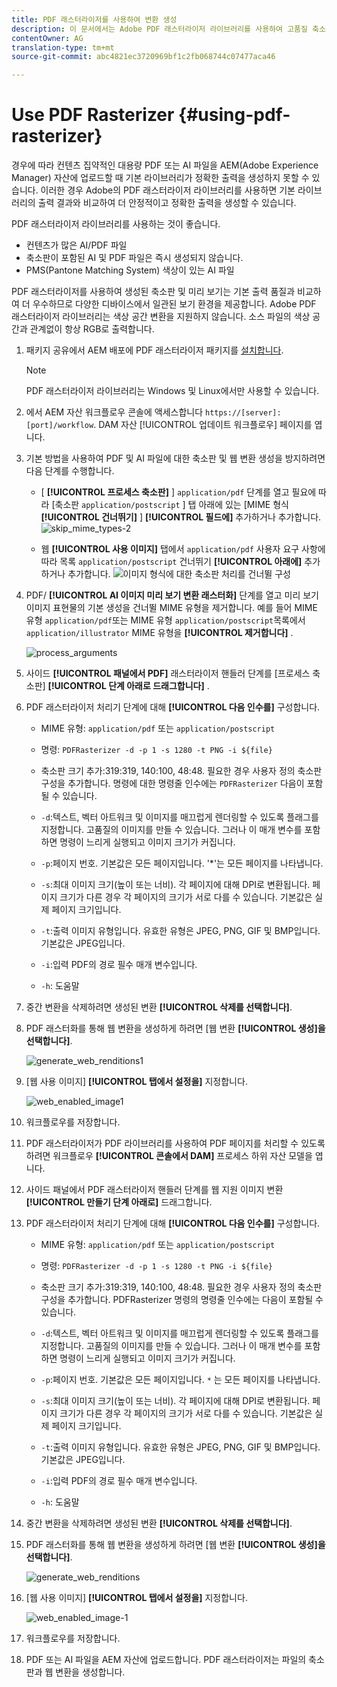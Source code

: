 ```yaml
---
title: PDF 래스터라이저를 사용하여 변환 생성
description: 이 문서에서는 Adobe PDF 래스터라이저 라이브러리를 사용하여 고품질 축소판과 변환을 생성하는 방법에 대해 설명합니다.
contentOwner: AG
translation-type: tm+mt
source-git-commit: abc4821ec3720969bf1c2fb068744c07477aca46

---
```



# Use PDF Rasterizer {#using-pdf-rasterizer}

경우에 따라 컨텐츠 집약적인 대용량 PDF 또는 AI 파일을 AEM(Adobe Experience Manager) 자산에 업로드할 때 기본 라이브러리가 정확한 출력을 생성하지 못할 수 있습니다. 이러한 경우 Adobe의 PDF 래스터라이저 라이브러리를 사용하면 기본 라이브러리의 출력 결과와 비교하여 더 안정적이고 정확한 출력을 생성할 수 있습니다.

PDF 래스터라이저 라이브러리를 사용하는 것이 좋습니다.

* 컨텐츠가 많은 AI/PDF 파일
* 축소판이 포함된 AI 및 PDF 파일은 즉시 생성되지 않습니다.
* PMS(Pantone Matching System) 색상이 있는 AI 파일

PDF 래스터라이저를 사용하여 생성된 축소판 및 미리 보기는 기본 출력 품질과 비교하여 더 우수하므로 다양한 디바이스에서 일관된 보기 환경을 제공합니다. Adobe PDF 래스터라이저 라이브러리는 색상 공간 변환을 지원하지 않습니다. 소스 파일의 색상 공간과 관계없이 항상 RGB로 출력합니다.

1. 패키지 공유에서 AEM 배포에 PDF 래스터라이저 패키지를 [설치합니다](https://www.adobeaemcloud.com/content/marketplace/marketplaceProxy.html?packagePath=/content/companies/public/adobe/packages/cq640/product/assets/aem-assets-pdf-rasterizer-pkg).

   >[!NOTE]
   >
   >PDF 래스터라이저 라이브러리는 Windows 및 Linux에서만 사용할 수 있습니다.

1. 에서 AEM 자산 워크플로우 콘솔에 액세스합니다 `https://[server]:[port]/workflow`. DAM 자산 [!UICONTROL 업데이트 워크플로우] 페이지를 엽니다.

1. 기본 방법을 사용하여 PDF 및 AI 파일에 대한 축소판 및 웹 변환 생성을 방지하려면 다음 단계를 수행합니다.

   * [ **[!UICONTROL 프로세스 축소판]** ] `application/pdf` 단계를 열고 필요에 따라 [축소판 `application/postscript` ] 탭 아래에 있는 [MIME 형식 **[!UICONTROL 건너뛰기]** ] **[!UICONTROL 필드에]** 추가하거나 추가합니다.
   ![skip_mime_types-2](assets/skip_mime_types-2.png)

   * 웹 **[!UICONTROL 사용 이미지]** 탭에서 `application/pdf` 사용자 요구 사항에 따라 목록 `application/postscript` 건너뛰기 **[!UICONTROL 아래에]** 추가하거나 추가합니다.
   ![이미지 형식에 대한 축소판 처리를 건너뛸 구성](assets/web_enabled_imageskiplist.png)

1. PDF/ **[!UICONTROL AI 이미지 미리 보기 변환 래스터화]** 단계를 열고 미리 보기 이미지 표현물의 기본 생성을 건너뛸 MIME 유형을 제거합니다. 예를 들어 MIME 유형 `application/pdf`또는 MIME 유형 `application/postscript`목록에서 `application/illustrator` MIME 유형을 **[!UICONTROL 제거합니다]** .

   ![process_arguments](assets/process_arguments.png)

1. 사이드 **[!UICONTROL 패널에서 PDF]** 래스터라이저 핸들러 단계를 [프로세스 축소판] **[!UICONTROL 단계 아래로 드래그합니다]** .
1. PDF 래스터라이저 처리기 단계에 대해 **[!UICONTROL 다음 인수를]** 구성합니다.

   * MIME 유형: `application/pdf` 또는 `application/postscript`

   * 명령: `PDFRasterizer -d -p 1 -s 1280 -t PNG -i ${file}`
   * 축소판 크기 추가:319:319, 140:100, 48:48. 필요한 경우 사용자 정의 축소판 구성을 추가합니다.
   명령에 대한 명령줄 인수에는 `PDFRasterizer` 다음이 포함될 수 있습니다.

   * `-d`:텍스트, 벡터 아트워크 및 이미지를 매끄럽게 렌더링할 수 있도록 플래그를 지정합니다. 고품질의 이미지를 만들 수 있습니다. 그러나 이 매개 변수를 포함하면 명령이 느리게 실행되고 이미지 크기가 커집니다.

   * `-p`:페이지 번호. 기본값은 모든 페이지입니다. &#39;*&#39;는 모든 페이지를 나타냅니다.

   * `-s`:최대 이미지 크기(높이 또는 너비). 각 페이지에 대해 DPI로 변환됩니다. 페이지 크기가 다른 경우 각 페이지의 크기가 서로 다를 수 있습니다. 기본값은 실제 페이지 크기입니다.

   * `-t`:출력 이미지 유형입니다. 유효한 유형은 JPEG, PNG, GIF 및 BMP입니다. 기본값은 JPEG입니다.

   * `-i`:입력 PDF의 경로 필수 매개 변수입니다.

   * `-h`: 도움말


1. 중간 변환을 삭제하려면 생성된 변환 **[!UICONTROL 삭제를 선택합니다]**.
1. PDF 래스터화를 통해 웹 변환을 생성하게 하려면 [웹 변환 **[!UICONTROL 생성]을 선택합니다]**.

   ![generate_web_renditions1](assets/generate_web_renditions1.png)

1. [웹 사용 이미지] **[!UICONTROL 탭에서 설정을]** 지정합니다.

   ![web_enabled_image1](assets/web_enabled_image1.png)

1. 워크플로우를 저장합니다.
1. PDF 래스터라이저가 PDF 라이브러리를 사용하여 PDF 페이지를 처리할 수 있도록 하려면 워크플로우 **[!UICONTROL 콘솔에서 DAM]** 프로세스 하위 자산 모델을 엽니다.
1. 사이드 패널에서 PDF 래스터라이저 핸들러 단계를 웹 지원 이미지 변환 **[!UICONTROL 만들기 단계 아래로]** 드래그합니다.
1. PDF 래스터라이저 처리기 단계에 대해 **[!UICONTROL 다음 인수를]** 구성합니다.

   * MIME 유형: `application/pdf` 또는 `application/postscript`

   * 명령: `PDFRasterizer -d -p 1 -s 1280 -t PNG -i ${file}`
   * 축소판 크기 추가:319:319, 140:100, 48:48. 필요한 경우 사용자 정의 축소판 구성을 추가합니다.
   PDFRasterizer 명령의 명령줄 인수에는 다음이 포함될 수 있습니다.

   * `-d`:텍스트, 벡터 아트워크 및 이미지를 매끄럽게 렌더링할 수 있도록 플래그를 지정합니다. 고품질의 이미지를 만들 수 있습니다. 그러나 이 매개 변수를 포함하면 명령이 느리게 실행되고 이미지 크기가 커집니다.

   * `-p`:페이지 번호. 기본값은 모든 페이지입니다. `*` 는 모든 페이지를 나타냅니다.

   * `-s`:최대 이미지 크기(높이 또는 너비). 각 페이지에 대해 DPI로 변환됩니다. 페이지 크기가 다른 경우 각 페이지의 크기가 서로 다를 수 있습니다. 기본값은 실제 페이지 크기입니다.

   * `-t`:출력 이미지 유형입니다. 유효한 유형은 JPEG, PNG, GIF 및 BMP입니다. 기본값은 JPEG입니다.

   * `-i`:입력 PDF의 경로 필수 매개 변수입니다.

   * `-h`: 도움말


1. 중간 변환을 삭제하려면 생성된 변환 **[!UICONTROL 삭제를 선택합니다]**.
1. PDF 래스터화를 통해 웹 변환을 생성하게 하려면 [웹 변환 **[!UICONTROL 생성]을 선택합니다]**.

   ![generate_web_renditions](assets/generate_web_renditions.png)

1. [웹 사용 이미지] **[!UICONTROL 탭에서 설정을]** 지정합니다.

   ![web_enabled_image-1](assets/web_enabled_image-1.png)

1. 워크플로우를 저장합니다.
1. PDF 또는 AI 파일을 AEM 자산에 업로드합니다. PDF 래스터라이저는 파일의 축소판과 웹 변환을 생성합니다.
